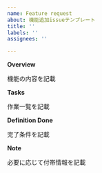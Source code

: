```yaml
---
name: Feature request
about: 機能追加issueテンプレート
title: ''
labels: ''
assignees: ''

---
```


**Overview**

機能の内容を記載

**Tasks**

作業一覧を記載

**Definition Done**

完了条件を記載

**Note**

必要に応じて付帯情報を記載

